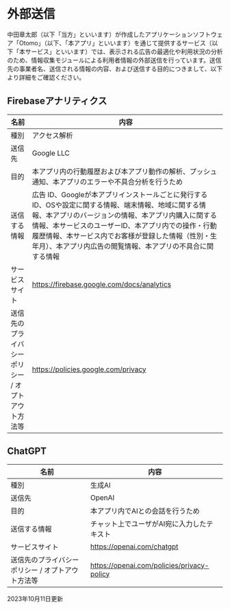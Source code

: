 # 外部送信

中田章太郎（以下「当方」といいます）が作成したアプリケーションソフトウェア「Otomo」（以下、「本アプリ」といいます）を通じて提供するサービス（以下「本サービス」といいます）では、表示される広告の最適化や利用状況の分析のため、情報収集モジュールによる利用者情報の外部送信を行っています。送信先の事業者名、送信される情報の内容、および送信する目的につきまして、以下より詳細をご確認ください。

## Firebaseアナリティクス

| 名前 | 内容 |
| - | - |
| 種別 | アクセス解析 |
| 送信先 | Google LLC |
| 目的 | 本アプリ内の行動履歴および本アプリ動作の解析、プッシュ通知、本アプリのエラーや不具合分析を行うため |
| 送信する情報 | 広告 ID、Googleが本アプリインストールごとに発行するID、OSや設定に関する情報、端末情報、地域に関する情報、本アプリのバージョンの情報、本アプリ内購入に関する情報、本サービスのユーザーID、本アプリ内での操作・行動履歴情報、本サービス内でお客様が登録した情報（性別・生年月）、本アプリ内広告の閲覧情報、本アプリの不具合に関する情報 |
| サービスサイト | https://firebase.google.com/docs/analytics |
| 送信先のプライバシーポリシー / オプトアウト方法等 | https://policies.google.com/privacy |

<!-- ## Google AdMob

| 名前 | 内容 |
| - | - |
| 種別 | 広告 |
| 送信先 | Google LLC  |
| 目的 | 本本アプリ内での広告の配信を行うため |
| 送信する情報 | 本サービスのユーザーID、広告ID、デバイスID、本アプリ内の行動データ、お客様が閲覧しまたはクリックした広告に関する情報、本アプリ内の課金に関する行動データ、OSや設定に関する情報（言語設定、タイムゾーン等）、端末情報、接続に関する情報（IPアドレス、接続キャリア等）、国・地域に関する情報 |
| サービスサイト | https://admob.google.com/intl/ja/home/ |
| 送信先のプライバシーポリシー / オプトアウト方法等	| https://policies.google.com/privacy |
 -->

## ChatGPT

| 名前 | 内容 |
| - | - |
| 種別 | 生成AI |
| 送信先 | OpenAI |
| 目的 | 本アプリ内でAIとの会話を行うため |
| 送信する情報 | チャット上でユーザがAI宛に入力したテキスト |
| サービスサイト | https://openai.com/chatgpt |
| 送信先のプライバシーポリシー / オプトアウト方法等 | https://openai.com/policies/privacy-policy |

2023年10月11日更新
